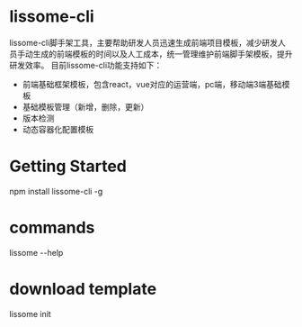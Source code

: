 # lissome-cli
lissome-cli脚手架工具，主要帮助研发人员迅速生成前端项目模板，减少研发人员手动生成的前端模板的时间以及人工成本，统一管理维护前端脚手架模板，提升研发效率。
目前lissome-cli功能支持如下：
  - 前端基础框架模板，包含react，vue对应的运营端，pc端，移动端3端基础模板
  - 基础模板管理（新增，删除，更新）
  - 版本检测
  - 动态容器化配置模板

# Getting Started
  npm install lissome-cli -g

# commands
  lissome --help
# download template
  lissome init
